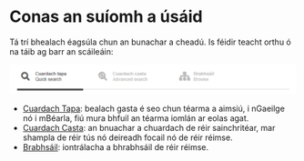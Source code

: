 # Conas an suíomh a úsáid

Tá trí bhealach éagsúla chun an bunachar a cheadú. Is féidir teacht orthu ó na táib ag barr an scáileáin:

![](conas-usaid-01.jpg)

- [Cuardach Tapa](/): bealach gasta é seo chun téarma a aimsiú, i nGaeilge nó i mBéarla, fiú mura bhfuil an téarma iomlán ar eolas agat.
- [Cuardach Casta](/plus/): an bnuachar a chuardach de réir sainchritéar, mar shampla de réir tús nó deireadh focail nó de réir réimse.
- [Brabhsáil](/dom/ga/): iontrálacha a bhrabhsáil de réir réimse.
